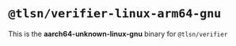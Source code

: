 # `@tlsn/verifier-linux-arm64-gnu`

This is the **aarch64-unknown-linux-gnu** binary for `@tlsn/verifier`
